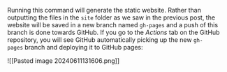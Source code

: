 Running this command will generate the static website. Rather than outputting the files in the `site` folder as we saw in the previous post, the website will be saved in a new branch named `gh-pages` and a push of this branch is done towards GitHub. If you go to the _Actions_ tab on the GitHub repository, you will see GitHub automatically picking up the new `gh-pages` branch and deploying it to GitHub pages:

![[Pasted image 20240611131606.png]]